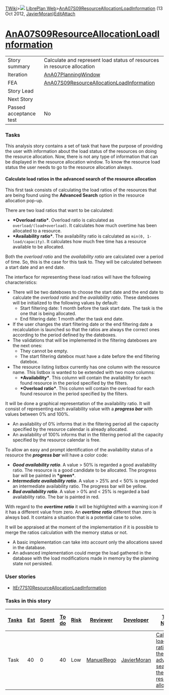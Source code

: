 [TWiki](/twiki/Main/WebHome)&gt;![](/twiki/TWiki/TWikiDocGraphics/web-bg-small.gif) [LibrePlan Web](/twiki/LibrePlan/WebHome)&gt;[AnA07S09ResourceAllocationLoadInformation](http://wiki.libreplan-enterprise.com/twiki/LibrePlan/AnA07S09ResourceAllocationLoadInformation "Topic revision: 1 (13 Oct 2012 - 10:16:03)") (13 Oct 2012, [JavierMoran](/twiki/Main/JavierMoran))[Edit](http://wiki.libreplan-enterprise.com/twiki/bin/edit/LibrePlan/AnA07S09ResourceAllocationLoadInformation?t=1520337841 "Edit this topic text")[Attach](/twiki/bin/attach/LibrePlan/AnA07S09ResourceAllocationLoadInformation "Attach an image or document to this topic")

 [AnA07S09ResourceAllocationLoadInformation](/twiki/LibrePlan/AnA07S09ResourceAllocationLoadInformation)
====================================================================================================================================================================



|                        |                                                                                                                  |
|------------------------|------------------------------------------------------------------------------------------------------------------|
| Story summary          | Calculate and represent load status of resources in resource allocation                                          |
| Iteration              | [AnA07PlanningWindow](/twiki/LibrePlan/AnA07PlanningWindow)                                             |
| FEA                    | [AnA07S09ResourceAllocationLoadInformation](/twiki/LibrePlan/AnA07S09ResourceAllocationLoadInformation) |
| Story Lead             |                                                                                                                  |
| Next Story             |                                                                                                                  |
| Passed acceptance test | No                                                                                                               |

###  Tasks

This analysis story contains a set of task that have the purpose of providing the user with information about the load status of the resources on doing the resource allocation. Now, there is not any type of information that can be displayed in the resource allocation window. To know the resource load status the user needs to go to the resource allocation always.



####  Calculate load ratios in the advanced search of the resource allocation

This first task consists of calculating the load ratios of the resources that are being found using the **Advanced Search** option in the resource allocation pop-up.

There are two load ratios that want to be calculated:

-   **\*Overload ratio\***. Overload ratio is calculated as `overload/(load+overload)`. It calculates how much overtime has been allocated to a resource.
-   **\*Availability ratio\***. The availability ratio is calculated as `min(0, 1-load/capacity)`. It calculates how much free time has a resource available to be allocated.

Both the *overload ratio* and the *availability ratio* are calculated over a period of time. So, this is the case for this task to. They will be calculated between a start date and an end date.

The interface for representing these load ratios will have the following characteristics:

-   There will be two dateboxes to choose the start date and the end date to calculate the *overload ratio* and the *availability ratio*. These dateboxes will be initialized to the following values by default:
    -   Start filtering date: 1 month before the task start date. The task is the one that is being allocated.
    -   End filtering date: 1 month after the task end date.
-   If the user changes the start filtering date or the end filtering date a recalculation is launched so that the ratios are always the correct ones according to the period defined by the dateboxes.
-   The validations that will be implemented in the filtering dateboxes are the next ones:
    -   They cannot be empty.
    -   The start filtering datebox must have a date before the end filtering datebox.
-   The resource listing listbox currently has one column with the resource name. This listbox is wanted to be extended with two more columns:
    -   **\*Availability\***. This column will contain the availability for each found resource in the period specified by the filters.
    -   **\*Overload ratio\***. This column will contain the overload for each found resource in the period specified by the filters.

It will be done a graphical representation of the availability ratio. It will consist of representing each availability value with a ***progress bar*** with values between 0% and 100%.

-   An availability of 0% informs that in the filtering period all the capacity specified by the resource calendar is already allocated.
-   An availability of 100% informs that in the filtering period all the capacity specified by the resource calendar is free.

To allow an easy and prompt identification of the availability status of a resource the ***progress bar*** will have a color code:

-   ***Good availability ratio***. A value &gt; 50% is regarded a good availability ratio. The resource is a good candidate to be allocated. The progress bar will be painted in **\*green\***.
-   ***Intermediate availability ratio***. A value &gt; 25% and &lt; 50% is regarded an intermediate availability ratio. The progress bar will be yellow.
-   ***Bad availability ratio***. A value &gt; 0% and &lt; 25% is regarded a bad availability ratio. The bar is painted in red.

With regard to the ***overtime ratio*** it will be highlighted with a warning icon if it has a different value from zero. An ***overtime ratio*** different than zero is always bad. It contains a situation that is a potential case to solve.

It will be appraised at the moment of the implementation if it is possible to merge the ratios calculation with the memory status or not.

-   A basic implementation can take into account only the allocations saved in the database.
-   An advanced implementation could merge the load gathered in the database with the load modifications made in memory by the planning state not persisted.

###  User stories

-   [ItEr77S10ResourceAllocationLoadInformation](/twiki/LibrePlan/ItEr77S10ResourceAllocationLoadInformation)

###  Tasks in this story



| [Tasks](http://wiki.libreplan-enterprise.com/twiki/LibrePlan/AnA07S09ResourceAllocationLoadInformation?sortcol=0;table=2;up=0#sorted_table "Sort by this column") | [Est](http://wiki.libreplan-enterprise.com/twiki/LibrePlan/AnA07S09ResourceAllocationLoadInformation?sortcol=1;table=2;up=0#sorted_table "Sort by this column") | [Spent](http://wiki.libreplan-enterprise.com/twiki/LibrePlan/AnA07S09ResourceAllocationLoadInformation?sortcol=2;table=2;up=0#sorted_table "Sort by this column") | [To do](http://wiki.libreplan-enterprise.com/twiki/LibrePlan/AnA07S09ResourceAllocationLoadInformation?sortcol=3;table=2;up=0#sorted_table "Sort by this column") | [Risk](http://wiki.libreplan-enterprise.com/twiki/LibrePlan/AnA07S09ResourceAllocationLoadInformation?sortcol=4;table=2;up=0#sorted_table "Sort by this column") | [Reviewer](http://wiki.libreplan-enterprise.com/twiki/LibrePlan/AnA07S09ResourceAllocationLoadInformation?sortcol=5;table=2;up=0#sorted_table "Sort by this column") | [Developer](http://wiki.libreplan-enterprise.com/twiki/LibrePlan/AnA07S09ResourceAllocationLoadInformation?sortcol=6;table=2;up=0#sorted_table "Sort by this column") | [Task Name](http://wiki.libreplan-enterprise.com/twiki/LibrePlan/AnA07S09ResourceAllocationLoadInformation?sortcol=7;table=2;up=0#sorted_table "Sort by this column") | [Start Date](http://wiki.libreplan-enterprise.com/twiki/LibrePlan/AnA07S09ResourceAllocationLoadInformation?sortcol=8;table=2;up=0#sorted_table "Sort by this column") | [Est End Date](http://wiki.libreplan-enterprise.com/twiki/LibrePlan/AnA07S09ResourceAllocationLoadInformation?sortcol=9;table=2;up=0#sorted_table "Sort by this column") | [End Date](http://wiki.libreplan-enterprise.com/twiki/LibrePlan/AnA07S09ResourceAllocationLoadInformation?sortcol=10;table=2;up=0#sorted_table "Sort by this column") |
|----------------------------------------------------------------------------------------------------------------------------------------------------------------------------|--------------------------------------------------------------------------------------------------------------------------------------------------------------------------|----------------------------------------------------------------------------------------------------------------------------------------------------------------------------|----------------------------------------------------------------------------------------------------------------------------------------------------------------------------|---------------------------------------------------------------------------------------------------------------------------------------------------------------------------|-------------------------------------------------------------------------------------------------------------------------------------------------------------------------------|--------------------------------------------------------------------------------------------------------------------------------------------------------------------------------|--------------------------------------------------------------------------------------------------------------------------------------------------------------------------------|---------------------------------------------------------------------------------------------------------------------------------------------------------------------------------|-----------------------------------------------------------------------------------------------------------------------------------------------------------------------------------|--------------------------------------------------------------------------------------------------------------------------------------------------------------------------------|
| Task                                                                                                                                                                       | 40                                                                                                                                                                       | 0                                                                                                                                                                          | 40                                                                                                                                                                         | Low                                                                                                                                                                       | [ManuelRego](/twiki/Main/ManuelRego)                                                                                                                                 | [JavierMoran](/twiki/Main/JavierMoran)                                                                                                                                | [Calculate load ratios in the advanced search of the resource allocation](/twiki/LibrePlan/AnA07S09ResourceAllocationLoadInformation#TasK1)                           |                                                                                                                                                                                 |                                                                                                                                                                                   |                                                                                                                                                                                |


